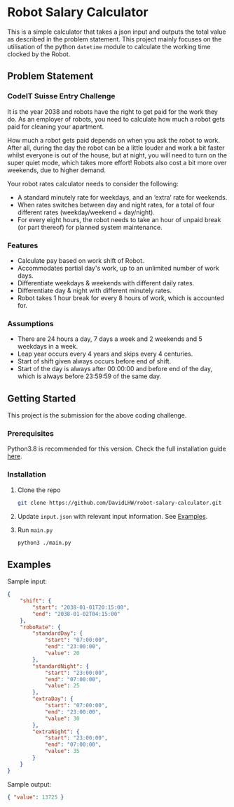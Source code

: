 # Robot Salary Calculator

This is a simple calculator that takes a json input and outputs the total value as described in the problem statement. This project mainly focuses on the utilisation of the python `datetime` module to calculate the working time clocked by the Robot.


## Problem Statement

### CodeIT Suisse Entry Challenge
It is the year 2038 and robots have the right to get paid for the work they do. As an employer of robots, you need to calculate how much a robot gets paid for cleaning your apartment.

How much a robot gets paid depends on when you ask the robot to work. After all, during the day the robot can be a little louder and work a bit faster whilst everyone is out of the house, but at night, you will need to turn on the super quiet mode, which takes more effort! Robots also cost a bit more over weekends, due to higher demand.

Your robot rates calculator needs to consider the following:
- A standard minutely rate for weekdays, and an ‘extra’ rate for weekends.
- When rates switches between day and night rates, for a total of four different rates (weekday/weekend + day/night).
- For every eight hours, the robot needs to take an hour of unpaid break (or part thereof) for planned system maintenance.

### Features

- Calculate pay based on work shift of Robot.
- Accommodates partial day's work, up to an unlimited number of work days.
- Differentiate weekdays & weekends with different daily rates.
- Differentiate day & night with different minutely rates.
- Robot takes 1 hour break for every 8 hours of work, which is accounted for.

### Assumptions

- There are 24 hours a day, 7 days a week and 2 weekends and 5 weekdays in a week.
- Leap year occurs every 4 years and skips every 4 centuries.
- Start of shift given always occurs before end of shift.
- Start of the day is always after 00:00:00 and before end of the day, which is always before 23:59:59 of the same day.

<!-- GETTING STARTED -->
## Getting Started

This project is the submission for the above coding challenge.

### Prerequisites

Python3.8 is recommended for this version. Check the full installation guide <a href="https://docs.python.org/3/using/windows.html">here</a>.
  
### Installation

1. Clone the repo
   ```bash
   git clone https://github.com/DavidLHW/robot-salary-calculator.git
   ```

2. Update `input.json` with relevant input information. See <a href="#examples">Examples</a>.

3. Run `main.py`
   ```sh
   python3 ./main.py
   ```

<!-- EXAMPLES -->
## Examples

Sample input:
```json
{
	"shift": {
		"start": "2038-01-01T20:15:00",
		"end": "2038-01-02T04:15:00"
	},
	"roboRate": {
		"standardDay": {
			"start": "07:00:00",
			"end": "23:00:00",
			"value": 20
		},
		"standardNight": {
			"start": "23:00:00",
			"end": "07:00:00",
			"value": 25
		},
		"extraDay": {
			"start": "07:00:00",
			"end": "23:00:00",
			"value": 30
		},
		"extraNight": {
			"start": "23:00:00",
			"end": "07:00:00",
			"value": 35
		}
	}
}
```


Sample output:
```json
{ "value": 13725 }
```

